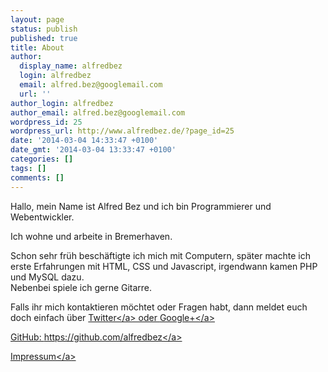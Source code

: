 ```yaml
---
layout: page
status: publish
published: true
title: About
author:
  display_name: alfredbez
  login: alfredbez
  email: alfred.bez@googlemail.com
  url: ''
author_login: alfredbez
author_email: alfred.bez@googlemail.com
wordpress_id: 25
wordpress_url: http://www.alfredbez.de/?page_id=25
date: '2014-03-04 14:33:47 +0100'
date_gmt: '2014-03-04 13:33:47 +0100'
categories: []
tags: []
comments: []
---
```

<p>Hallo, mein Name ist Alfred Bez und ich bin Programmierer und Webentwickler.</p>
<p>Ich wohne und arbeite in Bremerhaven.</p>
<p>Schon sehr fr&uuml;h besch&auml;ftigte ich mich mit Computern, sp&auml;ter machte ich erste Erfahrungen mit HTML, CSS und Javascript, irgendwann kamen PHP und MySQL dazu.<br />
Nebenbei spiele ich gerne Gitarre.</p>
<p>Falls ihr mich kontaktieren m&ouml;chtet oder Fragen habt, dann meldet euch doch einfach &uuml;ber <a href="https:&#47;&#47;twitter.com&#47;alfredbez" target="_blank">Twitter<&#47;a> oder <a href="https:&#47;&#47;plus.google.com&#47;+AlfredBez&#47;" target="_blank">Google+<&#47;a></p>
<p>GitHub:&nbsp;<a href="https:&#47;&#47;github.com&#47;alfredbez" target="_blank">https:&#47;&#47;github.com&#47;alfredbez<&#47;a></p>
<p><a title="Impressum" href="http:&#47;&#47;www.alfredbez.de&#47;?page_id=40">Impressum<&#47;a></p>

